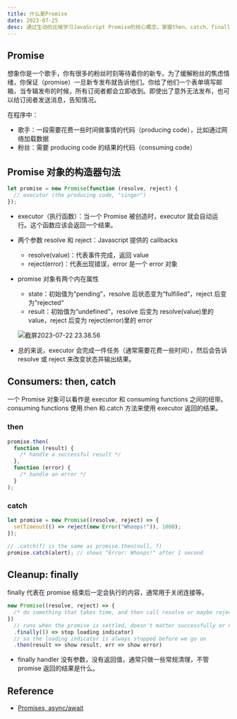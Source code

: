```yaml
---
title: 什么是Promise
date: 2023-07-25
desc: 通过生动的比喻学习JavaScript Promise的核心概念，掌握then、catch、finally等方法的使用，解决异步编程难题。
---
```


## Promise

想象你是一个歌手，你有很多的粉丝时刻等待着你的新专。为了缓解粉丝的焦虑情绪，你保证（promise）一旦新专发布就告诉他们。你给了他们一个表单填写邮箱，当专辑发布的时候，所有订阅者都会立即收到。即使出了意外无法发布，也可以给订阅者发送消息，告知情况。

在程序中：

- 歌手：一段需要花费一些时间做事情的代码（producing code），比如通过网络加载数据
- 粉丝：需要 producing code 的结果的代码（consuming code）

## Promise 对象的构造器句法

```javascript
let promise = new Promise(function (resolve, reject) {
  // executor (the producing code, "singer")
});
```

- executor（执行函数）：当一个 Promise 被创造时，executor 就会自动运行。这个函数应该会返回一个结果。

- 两个参数 resolve 和 reject：Javascript 提供的 callbacks

  - resolve(value)：代表事件完成，返回 value
  - reject(error)：代表出现错误，error 是一个 error 对象

- promise 对象有两个内在属性

  - state：初始值为“pending”，resolve 后状态变为“fulfilled”，reject 后变为”rejected“
  - result：初始值为“undefined”，resolve 后变为 resolve(value)里的 value，reject 后变为 reject(error)里的 error

  ![截屏2023-07-22 23.38.56](/images/posts/what-is-promise.assets/截屏2023-07-22_23.38.56.png)

- 总的来说，executor 会完成一件任务（通常需要花费一些时间），然后会告诉 resolve 或 reject 来改变状态并输出结果。

## Consumers: then, catch

一个 Promise 对象可以看作是 executor 和 consuming functions 之间的纽带。consuming functions 使用.then 和.catch 方法来使用 executor 返回的结果。

### then

```javascript
promise.then(
  function (result) {
    /* handle a successful result */
  },
  function (error) {
    /* handle an error */
  }
);
```

### catch

```javascript
let promise = new Promise((resolve, reject) => {
  setTimeout(() => reject(new Error("Whoops!")), 1000);
});

// .catch(f) is the same as promise.then(null, f)
promise.catch(alert); // shows "Error: Whoops!" after 1 second
```

## Cleanup: finally

finally 代表在 promise 结束后一定会执行的内容，通常用于关闭连接等。

```javascript
new Promise((resolve, reject) => {
  /* do something that takes time, and then call resolve or maybe reject */
})
  // runs when the promise is settled, doesn't matter successfully or not
  .finally(() => stop loading indicator)
  // so the loading indicator is always stopped before we go on
  .then(result => show result, err => show error)
```

- finally handler 没有参数，没有返回值，通常只做一些常规清理，不管 promise 返回的结果是什么。

## Reference

- [Promises, async/await](https://javascript.info/async)
